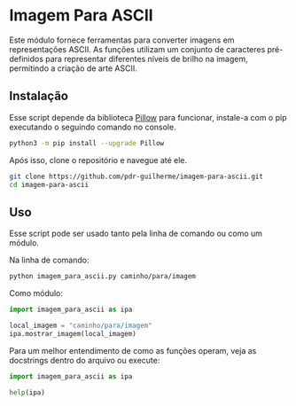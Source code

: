 # Imagem Para ASCII

Este módulo fornece ferramentas para converter imagens em representações ASCII. As funções utilizam um conjunto de caracteres pré-definidos para representar diferentes níveis de brilho na imagem, permitindo a criação de arte ASCII.

## Instalação

Esse script depende da biblioteca [Pillow](https://python-pillow.org/) para funcionar, instale-a com o pip executando o seguindo comando no console.

```bash
python3 -m pip install --upgrade Pillow
```

Após isso, clone o repositório e navegue até ele.

```bash
git clone https://github.com/pdr-guilherme/imagem-para-ascii.git
cd imagem-para-ascii
```

## Uso

Esse script pode ser usado tanto pela linha de comando ou como um módulo.

Na linha de comando:

```bash
python imagem_para_ascii.py caminho/para/imagem
```

Como módulo:

```python
import imagem_para_ascii as ipa

local_imagem = "caminho/para/imagem"
ipa.mostrar_imagem(local_imagem)
```

Para um melhor entendimento de como as funções operam, veja as docstrings dentro do arquivo ou execute:

```python
import imagem_para_ascii as ipa

help(ipa)
```
